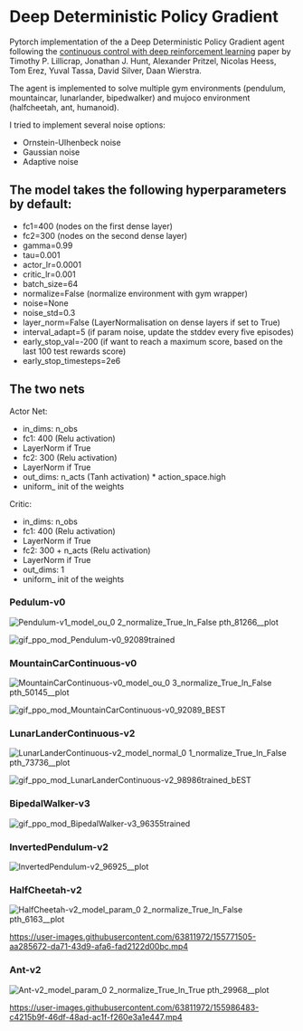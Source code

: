 # Deep Deterministic Policy Gradient


Pytorch implementation of the a Deep Deterministic Policy Gradient agent following the [continuous control with deep reinforcement learning](https://arxiv.org/abs/1509.02971) paper by Timothy P. Lillicrap, Jonathan J. Hunt, Alexander Pritzel, Nicolas Heess, Tom Erez, Yuval Tassa, David Silver, Daan Wierstra.

The agent is implemented to solve multiple gym environments  (pendulum, mountaincar, lunarlander, bipedwalker) and mujoco environment (halfcheetah, ant, humanoid). 

I tried to implement several noise options:
- Ornstein-Ulhenbeck noise
- Gaussian noise
- Adaptive noise

## The model takes the following hyperparameters by default:
- fc1=400 (nodes on the first dense layer)
- fc2=300 (nodes on the second dense layer)
- gamma=0.99
- tau=0.001
- actor_lr=0.0001
- critic_lr=0.001
- batch_size=64
- normalize=False (normalize environment with gym wrapper)
- noise=None
- noise_std=0.3
- layer_norm=False (LayerNormalisation on dense layers if set to True)
- interval_adapt=5 (if param noise, update the stddev every five episodes)
- early_stop_val=-200 (if want to reach a maximum score, based on the last 100 test rewards score)
- early_stop_timesteps=2e6

## The two nets

Actor Net:
- in_dims: n_obs
- fc1: 400 (Relu activation) 
- LayerNorm if True
- fc2: 300 (Relu activation)
- LayerNorm if True
- out_dims: n_acts (Tanh activation) * action_space.high
- uniform_ init of the weights

Critic:
- in_dims: n_obs
- fc1: 400 (Relu activation)
- LayerNorm if True
- fc2: 300 + n_acts (Relu activation)
- LayerNorm if True
- out_dims: 1
- uniform_ init of the weights


### Pedulum-v0

![Pendulum-v1_model_ou_0 2_normalize_True_ln_False pth_81266__plot](https://user-images.githubusercontent.com/63811972/155567682-20b01367-ab8f-4a98-922f-cbfd1bb83168.png)


![gif_ppo_mod_Pendulum-v0_92089trained](https://user-images.githubusercontent.com/63811972/154115630-8c58345d-1986-43be-8995-6f896ad25ed6.gif)


### MountainCarContinuous-v0 

![MountainCarContinuous-v0_model_ou_0 3_normalize_True_ln_False pth_50145__plot](https://user-images.githubusercontent.com/63811972/155578130-d66c51de-e7bd-47c8-a899-8bf1442844e1.png)

![gif_ppo_mod_MountainCarContinuous-v0_92089_BEST](https://user-images.githubusercontent.com/63811972/154248112-eb6d55ae-a715-40a7-be11-7fe90864a3c1.gif)


### LunarLanderContinuous-v2 

![LunarLanderContinuous-v2_model_normal_0 1_normalize_True_ln_False pth_73736__plot](https://user-images.githubusercontent.com/63811972/155745710-40844708-5bcb-4085-a947-b595d943b659.png)

![gif_ppo_mod_LunarLanderContinuous-v2_98986trained_bEST](https://user-images.githubusercontent.com/63811972/154248248-7d2e4531-9a0f-40e4-8d58-1d3ec3024f70.gif)


### BipedalWalker-v3

![gif_ppo_mod_BipedalWalker-v3_96355trained](https://user-images.githubusercontent.com/63811972/154254064-532ddc4f-cda2-4e65-a163-7019fe1d6345.gif)


### InvertedPendulum-v2

![InvertedPendulum-v2_96925__plot](https://user-images.githubusercontent.com/63811972/154674444-274a71f5-eafd-4d43-a1c0-b75a50106148.png)



### HalfCheetah-v2

![HalfCheetah-v2_model_param_0 2_normalize_True_ln_False pth_6163__plot](https://user-images.githubusercontent.com/63811972/155986547-2ea61c82-1ba9-4114-80c3-9dc31c538345.png)


https://user-images.githubusercontent.com/63811972/155771505-aa285672-da71-43d9-afa6-fad2122d00bc.mp4


### Ant-v2


![Ant-v2_model_param_0 2_normalize_True_ln_True pth_29968__plot](https://user-images.githubusercontent.com/63811972/155986521-28bba9a2-23d7-4f22-9b14-a384278f992c.png)


https://user-images.githubusercontent.com/63811972/155986483-c4215b9f-46df-48ad-ac1f-f260e3a1e447.mp4
















